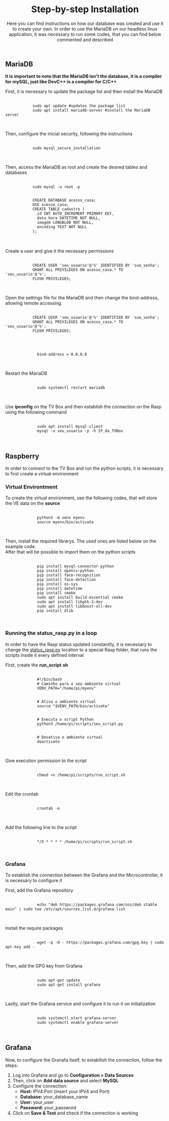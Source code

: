 <!DOCTYPE html>
<html lang="en">
<head>
<meta charset="UTF-8">
</head>
<body>
<header>
  <h1>Step-by-step Installation</h1>
  <p>Here you can find instructions on how our database was created and use it to create your own. In order to use the MariaDB on our headless linux application, it was necessary to run some codes, that you can find below commented and described</p>
</header>
<main>
  <section>
    <article>
      <h2>MariaDB</h2>
      <p><strong>It is important to note that the MariaDB isn't the database, it is a compiler for mySQL, just like DevC++ is a compiler for C/C++</strong></p>
      <p>First, it is necessary to update the package list and then install the MariaDB</p>
        <pre>
          <code>
            sudo apt update #updates the package list
            sudo apt install mariadb-server #install the MariaDB server
          </code>
        </pre>
      <p>Then, configure the inicial security, following the instructions</p>
        <pre>
          <code>
            sudo mysql_secure_installation
          </code>
        </pre>
     <p>Then, access the MariaDB as root and create the desired tables and databases</p>
        <pre>
          <code>
            sudo mysql -u root -p
            <br>
            CREATE DATABASE acesso_casa;
            USE acesso_casa;
            CREATE TABLE cadastro (
              id INT AUTO_INCREMENT PRIMARY KEY,
              data_hora DATETIME NOT NULL,
              imagem LONGBLOB NOT NULL,
              encoding TEXT NOT NULL 
            );
          </code>          
        </pre>
      <p>Create a user and give it the necessary permissions</p>
      <pre>
          <code>
            CREATE USER 'seu_usuario'@'%' IDENTIFIED BY 'sua_senha';
            GRANT ALL PRIVILEGES ON acesso_casa.* TO 'seu_usuario'@'%';
            FLUSH PRIVILEGES;
          </code>
        </pre>
      <p>
        Open the settings file for the MariaDB and then change the bind-address, allowing remote accessing.
      </p>
      <pre>
          <code>
            CREATE USER 'seu_usuario'@'%' IDENTIFIED BY 'sua_senha';
            GRANT ALL PRIVILEGES ON acesso_casa.* TO 'seu_usuario'@'%';
            FLUSH PRIVILEGES;
          </code>
        </pre>
      <pre>
          <code>
              bind-address = 0.0.0.0
          </code>
        </pre> 
      <p>
        Restart the MariaDB
      </p>
      <pre>
          <code>
              sudo systemctl restart mariadb
          </code>
        </pre>
      <p>
        Use <strong>ipconfig</strong> on the TV Box and then establish the connection on the Rasp using the following command
      </p>
      <pre>
          <code>
              sudo apt install mysql-client
              mysql -u seu_usuario -p -h IP_da_TVBox
          </code>
        </pre>
      <h2>Raspberry</h2>
      <p>In order to connect to the TV Box and run the python scripts, it is necessary to first create a virtual environment</p>
      <h3>Virtual Environtment</h3>
      <p>To create the virtual environment, use the following codes, that will store the VE data on the <strong>source</strong></p>
      <pre>
          <code>
              python3 -m venv myenv
              source myenv/bin/activate
          </code>
        </pre>
      <p>
        Then, install the required librarys. The used ones are listed below on the example code. <br>
        After that will be possible to import them on the python scripts
      </p>
      <pre>
          <code>
              pip install mysql-connector-python
              pip install opencv-python
              pip install face-recognition
              pip install face-detection
              pip install os-sys
              pip install datetime
              pip install cmake
              sudo apt install build-essential cmake
              sudo apt install libgtk-3-dev
              sudo apt install libboost-all-dev
              pip install dlib
          </code>
        </pre>
      <h3>Running the status_rasp.py in a loop</h3>
      <p>
        In order to have the Rasp status updated constantlly, it is necessary to change the <a href="https://github.com/Thiago5B/RaspberryPi-FaceRecognition-Door-Control/blob/main/Raspberry%20Pi%204/Database/status_rasp.py">status_rasp.py</a> location to a special Rasp folder, that runs the scripts inside it every defined interval
      </p>
      <p>First, create the <strong>run_script.sh</strong></p>
       <pre>
          <code>
              #!/bin/bash
              # Caminho para o seu ambiente virtual
              VENV_PATH="/home/pi/myenv"
              <br>
              # Ativa o ambiente virtual
              source "$VENV_PATH/bin/activate"
              <br>
              # Executa o script Python
              python3 /home/pi/scripts/seu_script.py
              <br>
              # Desativa o ambiente virtual
              deactivate
          </code>
        </pre>
      <p>Give execution permission to the script</p>
      <pre>
          <code>
              chmod +x /home/pi/scripts/run_script.sh
          </code>
        </pre>
      <p>Edit the crontab</p>
      <pre>
          <code>
              crontab -e
          </code>
        </pre>
      <p>Add the following line to the script</p>
      <pre>
          <code>
              */5 * * * * /home/pi/scripts/run_script.sh
          </code>
        </pre>
      <h3>Grafana</h3>
      <p>To establish the connection between the Grafana and the Microcontroller, it is necessáry to configure it</p>
      <p>First, add the Grafana repository</p>
      <pre>
          <code>
              echo "deb https://packages.grafana.com/oss/deb stable main" | sudo tee /etc/apt/sources.list.d/grafana.list
          </code>
        </pre>
      <p>Install the require packages</p>
      <pre>
          <code>
              wget -q -O - https://packages.grafana.com/gpg.key | sudo apt-key add -
          </code>
        </pre>
      <p>Then, add the GPG key from Grafana</p>
      <pre>
          <code>
              sudo apt-get update
              sudo apt-get install grafana
          </code>
        </pre>
      <p>Lastly, start the Grafana service and configure it to run it on initialization</p>
      <pre>
          <code>
              sudo systemctl start grafana-server
              sudo systemctl enable grafana-server
          </code>
        </pre>
      <h2>Grafana</h2>
      <p>Now, to configure the Granafa itself, to estabilish the connection, follow the steps:</p>
      <ol>
        <li>Log into Grafana and go to <strong>Configuration > Data Sources</strong></li>
        <li>Then, click on <strong>Add data source</strong> and select <strong>MySQL</strong></li>
        <li>Configure the connection:
          <ul>
          <li><strong>Host: </strong>IPV4:Port (insert your IPV4 and Port)</li>
          <li><strong>Database: </strong>your_database_name</li>
          <li><strong>User: </strong>your_user</li>
          <li><strong>Password: </strong>your_password</li>
          </ul>
        </li>
        <li>Click on <strong>Save & Test</strong> and check if the connection is working</li>
      </ol>
    </article>
  </section>
</main>
</body>
</html>
